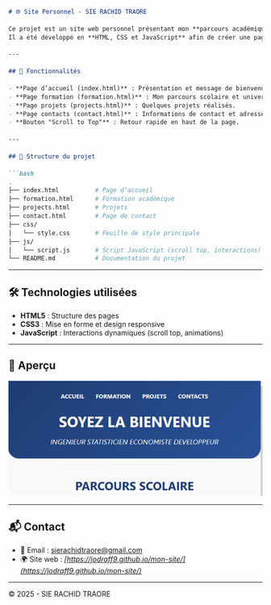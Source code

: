 
````markdown
# 🌐 Site Personnel - SIE RACHID TRAORE

Ce projet est un site web personnel présentant mon **parcours académique**, mes **formations**, mes **projets** et mes **contacts**.  
Il a été développé en **HTML, CSS et JavaScript** afin de créer une page simple, responsive et facile à maintenir.

---

## 🚀 Fonctionnalités

- **Page d’accueil (index.html)** : Présentation et message de bienvenue.  
- **Page formation (formation.html)** : Mon parcours scolaire et universitaire.  
- **Page projets (projects.html)** : Quelques projets réalisés.  
- **Page contacts (contact.html)** : Informations de contact et adresse mail.  
- **Bouton "Scroll to Top"** : Retour rapide en haut de la page.  

---

## 📂 Structure du projet

```bash
.
├── index.html          # Page d’accueil
├── formation.html      # Formation académique
├── projects.html       # Projets
├── contact.html        # Page de contact
├── css/
│   └── style.css       # Feuille de style principale
├── js/
│   └── script.js       # Script JavaScript (scroll top, interactions)
└── README.md           # Documentation du projet
````

---

## 🛠️ Technologies utilisées

* **HTML5** : Structure des pages
* **CSS3** : Mise en forme et design responsive
* **JavaScript** : Interactions dynamiques (scroll top, animations)

---

## 📸 Aperçu

![image](images/img.png)

---

## 📬 Contact

* 📧 Email : [sierachidtraore@gmail.com](mailto:sierachidtraore@gmail.com)
* 🌍 Site web : *[https://jodraff9.github.io/mon-site/](https://jodraff9.github.io/mon-site/)*

---

© 2025 - SIE RACHID TRAORE

